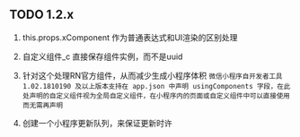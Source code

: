 ## TODO 1.2.x 
1. this.props.xComponent 作为普通表达式和UI渲染的区别处理
2. 自定义组件_c 直接保存组件实例，而不是uuid
3. 针对这个处理RN官方组件，从而减少生成小程序体积 
   `微信小程序自开发者工具 1.02.1810190 及以上版本支持在 app.json 中声明 usingComponents 字段，在此处声明的自定义组件视为全局自定义组件，在小程序内的页面或自定义组件中可以直接使用而无需再声明`
   
4. 创建一个小程序更新队列，来保证更新时许

